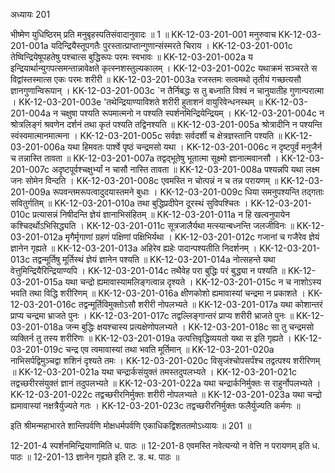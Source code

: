 अध्यायः 201

भीष्मेण युधिष्ठिरम् प्रति मनुबृहस्पतिसंवादानुवादः ॥ 1 ॥
KK-12-03-201-001	मनुरुवाच 
KK-12-03-201-001a	यदिन्द्रियैस्तूपगतैः पुरस्तात्प्राप्तान्गुणान्संस्मरते चिराय ।
KK-12-03-201-001c	तेष्विन्द्रियेषूपहतेषु पश्चात्स बुद्धिरूपः परमः स्वभावः ॥
KK-12-03-201-002a	य इन्द्रियार्थान्युगपत्समन्तान्नावेक्षते कृत्स्नशस्तुल्यकालम् ।
KK-12-03-201-002c	यथाक्रमं सञ्चरते स विद्वांस्तस्मात्स एकः परमः शरीरी ॥
KK-12-03-201-003a	रजस्तमः सत्वमथो तृतीयं गच्छत्यसौ ज्ञानगुणान्विरूपान् ।
KK-12-03-201-003c	`न तैर्निबद्धः स तु बध्नाति विश्वं न चानुयातीह गुणान्परात्मा ।
KK-12-03-201-003e	'तथेन्द्रियाण्याविशते शरीरी हुताशनं वायुरिवेन्धनस्थम् ॥
KK-12-03-201-004a	न चक्षुषा पश्यति रूपमात्मनो न पश्यति स्पर्शनमिन्द्रियेन्द्रियम् ।
KK-12-03-201-004c	न श्रोत्रलिङ्गं श्रवणेन दर्शनं तथा कृतं पश्यति तद्विनश्यति ॥
KK-12-03-201-005a	श्रोत्रादीनि न पश्यन्ति स्वंस्वमात्मानमात्मना ।
KK-12-03-201-005c	सर्वज्ञः सर्वदर्शी च क्षेत्रज्ञस्तानि पश्यति ॥
KK-12-03-201-006a	यथा हिमवतः पार्श्वे पृष्ठं चन्द्रमसो यथा ।
KK-12-03-201-006c	न दृष्टपूर्वं मनुजैर्न च तन्नास्ति तावता ॥
KK-12-03-201-007a	तद्वद्भूतेषु भूतात्मा सूक्ष्मो ज्ञानात्मवानसौ ।
KK-12-03-201-007c	अदृष्टपूर्वश्चक्षुर्भ्यां न चासौ नास्ति तावता ॥
KK-12-03-201-008a	पश्यन्नपि यथा लक्ष्म जनः सोमेन विन्दति ।
KK-12-03-201-008c	एवमस्ति न चोत्पन्नं न च तन्न परायणम् ॥
KK-12-03-201-009a	रूपवन्तमरूपत्वादुदयास्तमने बुधाः ।
KK-12-03-201-009c	धिया समनुपश्यन्ति तद्गताः सवितुर्गतिम् ॥
KK-12-03-201-010a	तथा बुद्धिप्रदीपेन दूरस्थं सुविपश्चितः ।
KK-12-03-201-010c	प्रत्यासन्नं निषीदन्ति ज्ञेयं ज्ञानाभिसंहितम् ॥
KK-12-03-201-011a	न हि खल्वनुपायेन कश्चिदर्थोऽभिसिद्ध्यति ।
KK-12-03-201-011c	सूत्रजालैर्यथा मत्स्यान्बध्नन्ति जलजीविनः ॥
KK-12-03-201-012a	मृगैर्मृगाणां ग्रहणं पक्षिणां पक्षिभिर्यथा ।
KK-12-03-201-012c	गजानां च गजैरेव ज्ञेयं ज्ञानेन गृह्यते ॥
KK-12-03-201-013a	अहिरेव ह्यहेः पादान्पश्यतीति निदर्शनम् ।
KK-12-03-201-013c	तद्वन्मूर्तिषु मूर्तिस्थं ज्ञेयं ज्ञानेन पश्यति ॥
KK-12-03-201-014a	नोत्सहन्ते यथा वेत्तुमिन्द्रियैरिन्द्रियाण्यपि ।
KK-12-03-201-014c	तथैवेह परा बुद्धिः परं बुद्ध्या न पश्यति ॥
KK-12-03-201-015a	यथा चन्द्रो ह्यमावास्यामलिङ्गत्वान्न दृश्यते ।
KK-12-03-201-015c	न च नाशोऽस्य भवति तथा विद्धि शरीरिणम् ॥
KK-12-03-201-016a	क्षीणकोशो ह्यमावास्यां चन्द्रमा न प्रकाशते ।
KK-12-03-201-016c	तद्वन्मूर्तिविमुक्तोऽसौ शरीरी नोपलभ्यते ॥
KK-12-03-201-017a	यथा कोशान्तरं प्राप्य चन्द्रमा भ्राजते पुनः ।
KK-12-03-201-017c	तद्वल्लिङ्गान्तरं प्राप्य शरीरी भ्राजते पुनः ॥
KK-12-03-201-018a	जन्म बुद्धिः क्षयश्चास्य प्रत्यक्षेणोपलभ्यते ।
KK-12-03-201-018c	सा तु चन्द्रमसो व्यक्तिर्न तु तस्य शरीरिणः ॥
KK-12-03-201-019a	उत्पत्तिवृद्धिव्ययतो यथा स इति गृह्यते ।
KK-12-03-201-019c	चन्द्र एव त्वमावास्यां तथा भवति मूर्तिमान् ॥
KK-12-03-201-020a	नाभिसर्पद्विमुञ्चद्वा शशिनं दृश्यते तमः ।
KK-12-03-201-020c	विसृजंश्चोपसर्पंश्च तद्वत्पश्य शरीरिणम् ॥
KK-12-03-201-021a	यथा चन्द्रार्कसंयुक्तं तमस्तदुपलभ्यते ।
KK-12-03-201-021c	तद्वच्छरीरसंयुक्तं ज्ञानं तदुपलभ्यते ॥
KK-12-03-201-022a	यथा चन्द्रार्कनिर्मुक्तः स राहुर्नोपलभ्यते ।
KK-12-03-201-022c	तद्वच्छरीरनिर्मुक्तः शरीरी नोपलभ्यते ॥
KK-12-03-201-023a	यथा चन्द्रो ह्यमावास्यां नक्षत्रैर्युज्यते गतः ।
KK-12-03-201-023c	तद्वच्छरीरनिर्मुक्तः फलैर्युज्यति कर्मणः ॥ 

इति श्रीमन्महाभारते शान्तिपर्वणि मोक्षधर्मपर्वणि एकाधिकद्विशततमोऽध्यायः ॥ 201 ॥

12-201-4 स्पर्शनमिन्द्रियाणामिति ध. पाठः ॥ 12-201-8 एवमस्ति नवेत्यन्यो न वेत्ति न परायणम् इति ध. पाठः ॥ 12-201-13 ज्ञानेन गृह्यते इति ट. ड. थ. पाठः ॥
